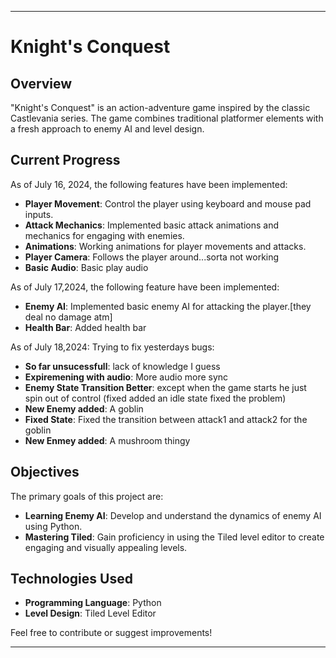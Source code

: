 ---

# Knight's Conquest

## Overview
"Knight's Conquest" is an action-adventure game inspired by the classic Castlevania series. The game combines traditional platformer elements with a fresh approach to enemy AI and level design.

## Current Progress
As of July 16, 2024, the following features have been implemented:
- **Player Movement**: Control the player using keyboard and mouse pad inputs.
- **Attack Mechanics**: Implemented basic attack animations and mechanics for engaging with enemies.
- **Animations**: Working animations for player movements and attacks.
- **Player Camera**: Follows the player around...sorta not working
- **Basic Audio**: Basic play audio

As of July 17,2024, the following feature have been implemented:
- **Enemy AI**: Implemented basic enemy AI for attacking the player.[they deal no damage atm]
- **Health Bar**: Added health bar

As of July 18,2024: Trying to fix yesterdays bugs:
- **So far unsucessfull**: lack of knowledge I guess
- **Expiremening with audio**: More audio more sync
- **Enemy State Transition Better**: except when the game starts he just spin out of control (fixed added an idle state fixed the problem)
- **New Enemy added**: A goblin
- **Fixed State**: Fixed the transition between attack1 and attack2 for the goblin
- **New Enmey added**: A mushroom thingy

## Objectives
The primary goals of this project are:
- **Learning Enemy AI**: Develop and understand the dynamics of enemy AI using Python.
- **Mastering Tiled**: Gain proficiency in using the Tiled level editor to create engaging and visually appealing levels.

## Technologies Used
- **Programming Language**: Python
- **Level Design**: Tiled Level Editor

Feel free to contribute or suggest improvements!

---